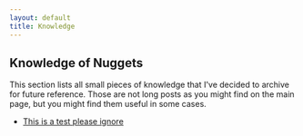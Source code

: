 ```yaml
---
layout: default
title: Knowledge
---
```


## Knowledge of Nuggets

This section lists all small pieces of knowledge that I've decided to archive for future reference.
Those are not long posts as you might find on the main page, but you might find them useful in some cases.

- [This is a test please ignore](/knowledge/test-post-please-ignore.md)
